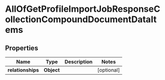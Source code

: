 # AllOfGetProfileImportJobResponseCollectionCompoundDocumentDataItems

## Properties
Name | Type | Description | Notes
------------ | ------------- | ------------- | -------------
**relationships** | **Object** |  |  [optional]
